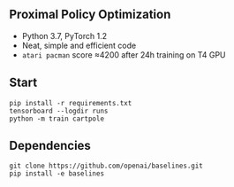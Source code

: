 ## Proximal Policy Optimization
- Python 3.7, PyTorch 1.2
- Neat, simple and efficient code
- `atari pacman` score ≈4200 after 24h training on T4 GPU 

## Start
```
pip install -r requirements.txt
tensorboard --logdir runs
python -m train cartpole
```

## Dependencies
```
git clone https://github.com/openai/baselines.git
pip install -e baselines
```
